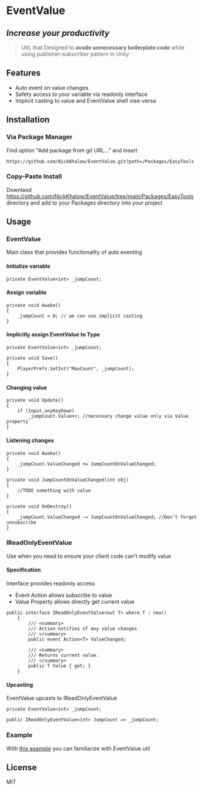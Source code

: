 # EventValue
## _Increase your productivity_

> Util, that Designed to **avode unnecessary boilerplate code** while using publisher-subscriber pattern in Unity

## Features

- Auto event on value changes
- Safety access to your variable via readonly interface
- Implicit casting to value and EventValue shell vise-versa

## Installation

### Via Package Manager

Find option "Add package from git URL..." and insert 

```
https://github.com/NickKhalow/EventValue.git?path=/Packages/EasyTools
```

### Copy-Paste Install

Downlaod https://github.com/NickKhalow/EventValue/tree/main/Packages/EasyTools directory and add to your Packages directory into your project

## Usage

### EventValue<T>

Main class that provides functionality of auto eventing

#### Initialize variable

```
private EventValue<int> _jumpCount;
```

#### Assign variable

```
private void Awake()
{
    _jumpCount = 0; // we can use implicit casting
}
```

#### Implicitly assign EventValue to Type

```
private EventValue<int> _jumpCount;
        
private void Save()
{
    PlayerPrefs.SetInt("MaxCount", _jumpCount);
}
```

#### Changing value

```
private void Update()
{
    if (Input.anyKeyDown)
        _jumpCount.Value++; //necessary change value only via Value property
}
```

#### Listening changes

```
private void Awake()
{
    _jumpCount.ValueChanged += JumpCountOnValueChanged;
}

private void JumpCountOnValueChanged(int obj)
{
    //TODO something with value
}

private void OnDestroy()
{
    _jumpCount.ValueChanged -= JumpCountOnValueChanged; //Don't forget unsubscribe
}
```

### IReadOnlyEventValue

Use when you need to ensure your client code can't modify value

#### Specification

Interface provides readonly access
- Event Action allows subscribe to value
- Value Property allows directly get current value 

```
public interface IReadOnlyEventValue<out T> where T : new()
    {
        /// <summary>
        /// Action notifies of any value changes  
        /// </summary>
        public event Action<T> ValueChanged;

        /// <summary>
        /// Returns current value.
        /// </summary>
        public T Value { get; }
    }
```

#### Upcasting
EventValue upcasts to IReadOnlyEventValue

```
private EventValue<int> _jumpCount;

public IReadOnlyEventValue<int> JumpCount => _jumpCount; 
```

### Example

With [this example](https://github.com/NickKhalow/EventValue/tree/main/Assets/EventValue%20Example) you can familiarize with EventValue util

## License

MIT

